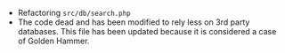 - Refactoring `src/db/search.php`
- The code dead and has been modified to rely less on 3rd party databases. This file has been updated because it is considered a case of Golden Hammer.
